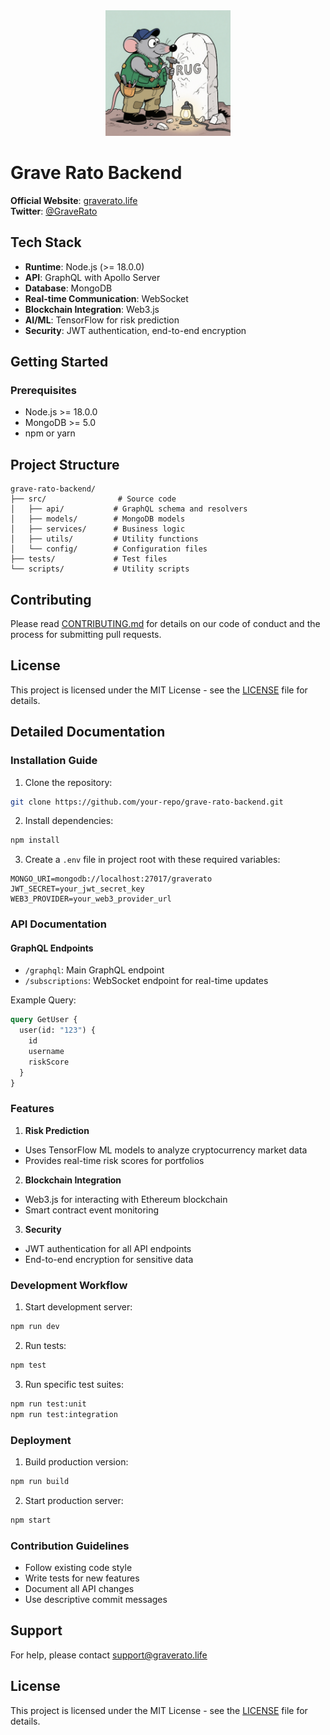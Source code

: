 <div align="center">
  <img src="logo2.png" alt="Grave Rato Logo" width="200">
</div>

# Grave Rato Backend

**Official Website**: [graverato.life](https://graverato.life)  
**Twitter**: [@GraveRato](https://x.com/GraveRato)

## Tech Stack

- **Runtime**: Node.js (>= 18.0.0)
- **API**: GraphQL with Apollo Server
- **Database**: MongoDB
- **Real-time Communication**: WebSocket
- **Blockchain Integration**: Web3.js
- **AI/ML**: TensorFlow for risk prediction
- **Security**: JWT authentication, end-to-end encryption

## Getting Started
### Prerequisites

- Node.js >= 18.0.0
- MongoDB >= 5.0
- npm or yarn

## Project Structure

```
grave-rato-backend/
├── src/                # Source code
│   ├── api/           # GraphQL schema and resolvers
│   ├── models/        # MongoDB models
│   ├── services/      # Business logic
│   ├── utils/         # Utility functions
│   └── config/        # Configuration files
├── tests/             # Test files
└── scripts/           # Utility scripts
```

## Contributing

Please read [CONTRIBUTING.md](CONTRIBUTING.md) for details on our code of conduct and the process for submitting pull requests.

## License

This project is licensed under the MIT License - see the [LICENSE](LICENSE) file for details.

## Detailed Documentation

### Installation Guide
1. Clone the repository:
```bash
git clone https://github.com/your-repo/grave-rato-backend.git
```
2. Install dependencies:
```bash
npm install
```
3. Create a `.env` file in project root with these required variables:
```
MONGO_URI=mongodb://localhost:27017/graverato
JWT_SECRET=your_jwt_secret_key
WEB3_PROVIDER=your_web3_provider_url
```

### API Documentation
#### GraphQL Endpoints
- `/graphql`: Main GraphQL endpoint
- `/subscriptions`: WebSocket endpoint for real-time updates

Example Query:
```graphql
query GetUser {
  user(id: "123") {
    id
    username
    riskScore
  }
}
```

### Features
1. **Risk Prediction**
- Uses TensorFlow ML models to analyze cryptocurrency market data
- Provides real-time risk scores for portfolios

2. **Blockchain Integration**
- Web3.js for interacting with Ethereum blockchain
- Smart contract event monitoring

3. **Security**
- JWT authentication for all API endpoints
- End-to-end encryption for sensitive data

### Development Workflow
1. Start development server:
```bash
npm run dev
```
2. Run tests:
```bash
npm test
```
3. Run specific test suites:
```bash
npm run test:unit
npm run test:integration
```

### Deployment
1. Build production version:
```bash
npm run build
```
2. Start production server:
```bash
npm start
```

### Contribution Guidelines
- Follow existing code style
- Write tests for new features
- Document all API changes
- Use descriptive commit messages

## Support
For help, please contact support@graverato.life

## License

This project is licensed under the MIT License - see the [LICENSE](LICENSE) file for details.